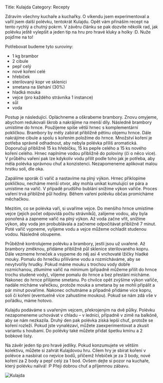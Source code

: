 Title: Kulajda
Category: Recepty

Zdravím všechny kuchaře a kuchařky. O víkendu jsem experimentoval a
vařil jsem další polévku, tentokrát Kulajdu. Opět vám přináším recept na
tento rychlý a chutný pokrm. V závěru článku se pak dozvíte několik rad,
jak polévku ještě vylepšit a jeden tip na hru pro hravé kluky a holky
:D. Nuže pojďme na to!

Potřebovat budeme tyto suroviny:

- 1 kg brambor
- 2 cibule
- pepř celý
- nové koření celé
- hřebíček
- sterilovaný kopr ve sklenici
- smetana na šlehání (30%)
- hladká mouka
- vejce (pro každého strávníka 1 instance)
- sůl
- voda

Postup je následující. Opláchneme a oškrabeme brambory. Znovu omyjeme, abychom
redukovali škrob a nakrájíme na menší díly. Následně brambory umístíme
do hrnce. Použijeme spíše větší hrnec s komplementární pokličkou.
Brambory by měly zabírat přibližně pětinu objemu hrnce. Dále nakrájíme
cibule a spolu s kořením položíme do hrnce. Množství koření je potřeba
správně odhadnout, aby nebyla polévka příliš aromatická. Doporučuji
přibližně 15 ks hřebíčku, 15 ks pepře celého a 15 ks nového koření
celého. Hrnec naplníme vodou přibližně do poloviny (či o něco více). V
průběhu vaření pak lze kdykoliv vodu přilít podle toho jak je potřeba,
aby měla polévka správnou chuť a konzistenci. Nezapomeneme aplikovat
malou hrstku soli, dle oka.

Zapálíme sporák či vařič a nastavíme na plný výkon. Hrnec přiklopíme
pokličkou, necháme menší otvor, aby mohla unikat kumulující se pára a
umístíme na vařič. V případě prudšího bublání snížíme výkon vařiče.
Proces vaření trvá přibližně půl hodiny. Během vaření polévku občas
promícháme měchačkou.

Mezitím, co se polévka vaří, si uvaříme vejce. Do menšího hrnce umístíme
vejce (jejich počet odpovídá počtu strávníků), zalijeme vodou, aby byla
ponořená a zapneme vařič na plný výkon. Až voda začne vřít, snížíme
výkon, aby voda jen probublávala a začneme odpočítávat přibližně 7
minut. Poté vařič vypneme, vylijeme vodu a vejce můžeme ochladit
studenou vodou. Následně oloupeme.

Průběžně kontrolujeme polévku a brambory, jestli jsou už uvařené. Až
brambory změknou, přidáme přibližně půl sklenice sterilovaného kopru.
Dále vezmeme hrneček a vsypeme do něj asi 4 vrchovaté lžičky hladké
mouky. Pomalu do hrnečku přilíváme vodu a rozmícháváme, aby se
nevytvořily hrudky. Pokud máme mouku s trochou vody dobře rozmíchanou,
ztlumíme vařič na minimum (připadně můžeme přilít do hrnce trochu
studené vody), vlijeme pomalu do hrnce a bez přestání mícháme. Nakonec
do hrnce přilijeme smetanu. Po chvilce opět zvýšíme výkon vařiče, nadále
mícháme vařečkou, protože mouka a smetana by se mohli připálit a pár
minut povaříme. Nakonec ochutnáme a případně přidáme více kopru, soli či
koření (eventuelně více zahustíme moukou). Pokud se nám zdá vše v
pořádku, máme hotovo.

Kulajdu podáváme s uvařeným vejcem, překrojeným na dvě půlky. Polévku
nezapomeneme uchovávat v chladu – v lednici, případně v zimě na balkóně,
aby se nám nezkazila. Druhý den pak polévka získá lepší chuť, protože se
koření rozleží. Pokud jste vynalézaví, můžete zaexperimentovat a zkusit
variantu s houbami. Do polévky také můžete přidat špetku kmínu a 2
bobkové listy.

Na závěr jeden tip pro hravé jedlíky. Pokud konzumujete ve větším
kolektivu, můžete si zahrát Kulajdovou hru. Cílem hry je sbírat koření v
polévce a nasbírat co nejvíce bodů, příčemž hřebíček je za 3 body, nové
koření za 2 body a pepř celý za 1 bod. Ovšem dejte si pozor na kuchaře,
který polévku nalívá! :P Přeji dobrou chuť a příjemnou zábavu.

![Kulajda]({static}images/kulajda.jpg)
